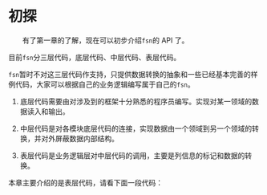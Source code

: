 # 初探

&emsp;&emsp;有了第一章的了解，现在可以初步介绍`fsn`的 API 了。

目前`fsn`分三层代码，底层代码、中层代码、表层代码。

`fsn`暂时不对这三层代码作支持，只提供数据转换的抽象和一些已经基本完善的样例代码，大家可以根据自己的业务逻辑编写属于自己的`fsn`。

1. 底层代码需要由对涉及到的框架十分熟悉的程序员编写。实现对某一领域的数据读入和输出。

1. 中层代码是对各模块底层代码的连接，实现数据由一个领域到另一个领域的转换，并对外屏蔽数据内部结构。

1. 表层代码是业务逻辑层对中层代码的调用，主要是列信息的标记和数据的转换。

本章主要介绍的是表层代码，请看下面一段代码：

```scala

```